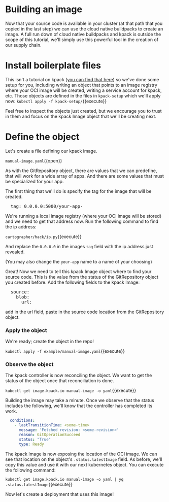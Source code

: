 # Building an image

Now that your source code is available in your cluster (at that path that you
copied in the last step) we can use the cloud native buildpacks to create an
image. A full run down of cloud native buildpacks and kpack is outside the
scope of this tutorial, we'll simply use this powerful tool in the creation
of our supply chain.

# Install boilerplate files

This isn't a tutorial on kpack
([you can find that here](https://github.com/pivotal/kpack/blob/main/docs/tutorial.md))
so we've done some setup for you, including writing an object that points to an
image registry where your OCI image will be created, writing a service account
for kpack, etc. Those objects are defined in the files in `kpack-setup`
which we'll apply now:
`kubectl apply -f kpack-setup/`{{execute}}

Feel free to inspect the objects just created, but we encourage you to trust
in them and focus on the kpack Image object that we'll be creating next.

# Define the object

Let's create a file defining our kpack image.

`manual-image.yaml`{{open}}

As with the GitRepository object, there are values that we can predefine,
that will work for a wide array of apps. And there are some values that must
be specialized for your app.

The first thing that we'll do is specify the tag for the image that will be
created.

<pre class="file" data-filename="manual-image.yaml" data-target="append">
  tag: 0.0.0.0:5000/your-app-</pre>

We're running a local image registry (where your OCI image will be stored)
and we need to get that address now. Run the following command to find the
ip address:

`cartographer/hack/ip.py`{{execute}}

And replace the `0.0.0.0` in the images `tag` field with the ip address just
revealed.

(You may also change the `your-app` name to a name of your choosing)

Great! Now we need to tell this kpack Image object where to find your source
code. This is the value from the status of the GitRepository object you
created before. Add the following fields to the kpack Image:

<pre class="file" data-filename="manual-image.yaml" data-target="append">
  source:
    blob:
      url: </pre>

add in the url field, paste in the source code location from the
GitRepository object.

### Apply the object

We're ready; create the object in the repo!

`kubectl apply -f example/manual-image.yaml`{{execute}}

### Observe the object

The kpack controller is now reconciling the object. We want to get the
status of the object once that reconciliation is done.

`kubectl get image.kpack.io manual-image -o yaml`{{execute}}

Building the image may take a minute. Once we observe that the status includes
the following, we'll know that the controller has completed its work.

```yaml
  conditions:
    - lastTransitionTime: <some-time>
      message: 'Fetched revision: <some-revision>'
      reason: GitOperationSucceed
      status: "True"
      type: Ready
```

The kpack Image is now exposing the location of the OCI image. We can see
that location on the object's `.status.latestImage` field. As before, we'll
copy this value and use it with our next kubernetes object. You can execute
the following command:

`kubectl get image.kpack.io manual-image -o yaml | yq .status.latestImage`{{execute}}

Now let's create a deployment that uses this image!
